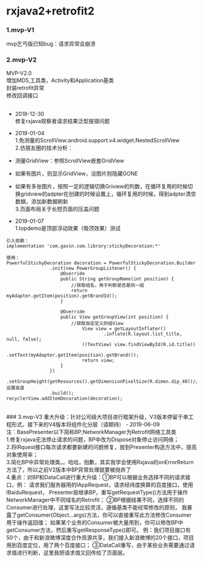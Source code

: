 # rxjava2+retrofit2
### 1.mvp-V1
mvp乞丐版已知bug：请求异常会崩溃

### 2.mvp-V2
MVP-V2.0<br/>
增加MD5,工具类，Activity和Application基类<br/>
封装retrofit异常<br/>
修改回调接口<br/><br/>
- 2018-12-30<br/>
修复rxjava观察者请求结果泛型报错问题

- 2019-01-04<br/>
1.免测量的ScrollView:android.support.v4.widget.NestedScrollView<br/>
2.仿朋友圈的技术分析：<br/>
 - 测量GridView：参照ScrollView嵌套GridView<br/>
 - 如果有图片，则显示GridView，没图片则隐藏GONE<br/>
 - 如果有多张图片，按照一定的逻辑切换Griview的列数，在循环复用的时候切换gridview的adpter在创建的时候设置上，循环复用的时候，得到adpter清空数据，添加新数据刷新<br/>
3.页面布局关于长短页面的压盖问题<br/>

- 2019-01-07<br/>
1.topdemo是顶部浮动效果（吸顶效果）测试<br/>
```
引入依赖：
implementation 'com.gavin.com.library:stickyDecoration:*'

使用：
PowerfulStickyDecoration decoration = PowerfulStickyDecoration.Builder
                .init(new PowerGroupListener() {
                    @Override
                    public String getGroupName(int position) {
                        //获取组名，用于判断是否是同一组
                        return myAdapter.getItem(position).getBrandId();
                    }

                    @Override
                    public View getGroupView(int position) {
                        //获取自定定义的组View
                            View view = getLayoutInflater()
                                    .inflate(R.layout.list_title, null, false);
                            ((TextView) view.findViewById(R.id.title))
                                    .setText(myAdapter.getItem(position).getBrand());
                            return view;
                    }
                })
                .setGroupHeight(getResources().getDimensionPixelSize(R.dimen.dip_40))//设置高度
                .build();
recyclerView.addItemDecoration(decoration);
```
<br/>
### 3.mvp-V3
重大升级：针对公司级大项目进行框架升级，V3版本停留于单工程形式，接下来的V4版本将组件化分层（请期待）
- 2019-06-09<br/>
注：BasePresenter以下简称BP;NetworkManager为Retrofit网络工具类<br/>
1.修复rxjava无法停止请求的问题，BP中改为Dispose对象停止访问网络；<br/>
2.将IRquest接口每次请求都要新建的问题修复，放到Presenter构造方法中，提高对象使用率；<br/>
3.简化BP中异常处理类。。哈哈，抱歉，其实我学会使用Rxjava的onErrorReturn方法了，所以之前V2版本中BP异常处理就要被抛弃了<br/>
4.重点：对BP和DataCall进行重大升级：①BP可以根据业务选择不同的请求接口，例：
请求我们服务器用的IAppRequest，请求经纬度换算的百度接口，使用IBaiduRequest，
Presenter层继承BP，重写getRequestType()方法用于操作NetworkManager中不同域名的Retrofit；
②BP根据结果不同，选择不同的Consumer进行处理，这里写法比较灵活，遵循基类不能经常修改的原则，
我暴露了getConsumer(Object...args)方法，你可以直接重写此方法修改Consumer用于操作返回值；
如果某个业务的Consumer被大量用到，你可以修改BP中getConsumer方法，然后重写getResponseType()即可。
例：我们项目接口有50个，由于和新浪微博深度合作资源共享，我们接入新浪微博的20个接口，项目用到百度定位，用了两个百度接口；
③DataCall重写，由于某些业务需要通过请求值进行判断，这里我把请求值又回传给了页面层。<br/>